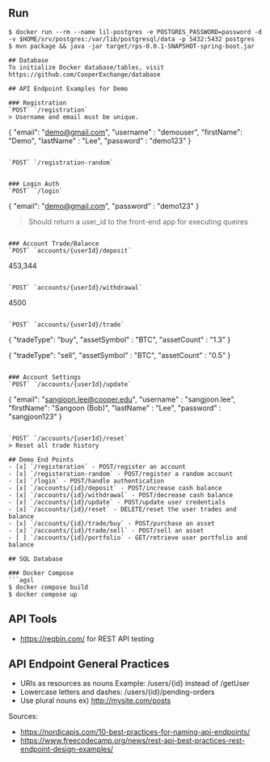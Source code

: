 ## Run

```
$ docker run --rm --name lil-postgres -e POSTGRES_PASSWORD=password -d -v $HOME/srv/postgres:/var/lib/postgresql/data -p 5432:5432 postgres
$ mvn package && java -jar target/rps-0.0.1-SNAPSHOT-spring-boot.jar
```

```
## Database
To initialize Docker database/tables, visit https://github.com/CooperExchange/database

## API Endpoint Examples for Demo

### Registration
`POST` `/registration`
> Username and email must be unique. 

```
{
	"email": "demo@gmail.com",
	"username" : "demouser",
	"firstName": "Demo",
	"lastName" : "Lee",
	"password" : "demo123"
}
```

`POST` `/registration-random`


### Login Auth
`POST` `/login`
```
{
	"email": "demo@gmail.com",
	"password" : "demo123"
}

> Should return a user_id to the front-end app for executing queires
```

### Account Trade/Balance
`POST` `accounts/{userId}/deposit`
```
453,344
```

`POST` `accounts/{userId}/withdrawal`
```
4500
```

`POST` `accounts/{userId}/trade`
```
{
	"tradeType": "buy",
	"assetSymbol" : "BTC",
	"assetCount" : "1.3"
}

{
	"tradeType": "sell",
	"assetSymbol" : "BTC",
	"assetCount" : "0.5"
}

```

### Account Settings
`POST` `/accounts/{userId}/update`
```
{
	"email": "sangjoon.lee@cooper.edu",
	"username" : "sangjoon.lee",
	"firstName": "Sangoon (Bob)",
	"lastName" : "Lee",
	"password" : "sangjoon123"
}
```

`POST` `/accounts/{userId}/reset`
> Reset all trade history

## Demo End Points
- [x] `/registeration` - POST/register an account
- [x] `/registeration-random` - POST/register a random account
- [x] `/login` - POST/handle authentication
- [x] `/accounts/{id}/deposit` - POST/increase cash balance
- [x] `/accounts/{id}/withdrawal` - POST/decrease cash balance
- [x] `/accounts/{id}/update` - POST/update user credentials
- [x] `/accounts/{id}/reset` - DELETE/reset the user trades and balance
- [x] `/accounts/{id}/trade/buy` - POST/purchase an asset
- [x] `/accounts/{id}/trade/sell` - POST/sell an asset
- [ ] `/accounts/{id}/portfolio` - GET/retrieve user portfolio and balance

## SQL Database

### Docker Compose
```agsl
$ docker compose build
$ docker compose up
```

## API Tools
- https://reqbin.com/ for REST API testing

## API Endpoint General Practices
- URIs as resources as nouns Example: /users/{id} instead of /getUser
- Lowercase letters and dashes: /users/{id}/pending-orders
- Use plural nouns ex) http://mysite.com/posts

Sources:
- https://nordicapis.com/10-best-practices-for-naming-api-endpoints/
- https://www.freecodecamp.org/news/rest-api-best-practices-rest-endpoint-design-examples/